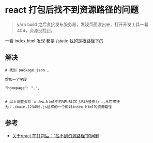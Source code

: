 # react 打包后找不到资源路径的问题


> yarn build 之后直接发布服务器，发现页面没出来，打开开发工具一看 404，资源没找到，  

一看 index.html 发现 都是 /static 找的是根路径下的



## 解决

```
# 找到 package.json ,

增加一个字段

"homepage": ".",


# 以上设置会将 index.html中的%PUBLIC_URL%替换为 .,从而拼接为：./main.123456.js这样的一个相对index.html的资源路径

```



## 参考
- [关于react 在打包后：“找不到资源路径”的问题](https://blog.csdn.net/Sophie_U/article/details/80006723)